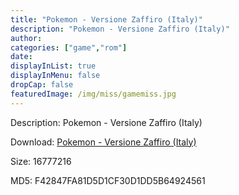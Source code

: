 ```yaml
---
title: "Pokemon - Versione Zaffiro (Italy)"
description: "Pokemon - Versione Zaffiro (Italy)"
author: 
categories: ["game","rom"]
date: 
displayInList: true
displayInMenu: false
dropCap: false
featuredImage: /img/miss/gamemiss.jpg
---
```


Description: Pokemon - Versione Zaffiro (Italy)

Download: <a style="text-decoration:underline;" href="https://mega.nz/#!DLJWRYAB!2yYDZYBRtkEFxrSfKhmJev0SAVFWVTLL6A6dkm-VKoU" target = "_blank" rel = "nofollow" > Pokemon - Versione Zaffiro (Italy)</a>

Size: 16777216

MD5: F42847FA81D5D1CF30D1DD5B64924561

